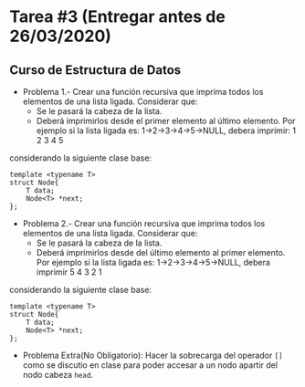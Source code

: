 # Tarea \#3 (Entregar antes de 26/03/2020)
## Curso de Estructura de Datos

- Problema 1.- Crear una función recursiva que imprima todos los elementos de una lista ligada. Considerar que:
    - Se le pasará la cabeza de la lista.
    - Deberá imprimirlos desde el primer elemento al último elemento. Por ejemplo si la lista ligada es: 1->2->3->4->5->NULL, debera imprimir: 1 2 3 4 5

considerando la siguiente clase base:
```
template <typename T>
struct Node{
    T data;
    Node<T> *next;
};
```

- Problema 2.- Crear una función recursiva que imprima todos los elementos de una lista ligada. Considerar que:
    - Se le pasará la cabeza de la lista.
    - Deberá imprimirlos desde del último elemento al primer elemento. Por ejemplo si la lista ligada es: 1->2->3->4->5->NULL, debera imprimir 5 4 3 2 1

considerando la siguiente clase base:
```
template <typename T>
struct Node{
    T data;
    Node<T> *next;
};
```

- Problema Extra(No Obligatorio): Hacer la sobrecarga del operador `[]` como se discutio en clase para poder accesar a un nodo apartir del nodo cabeza `head`.
